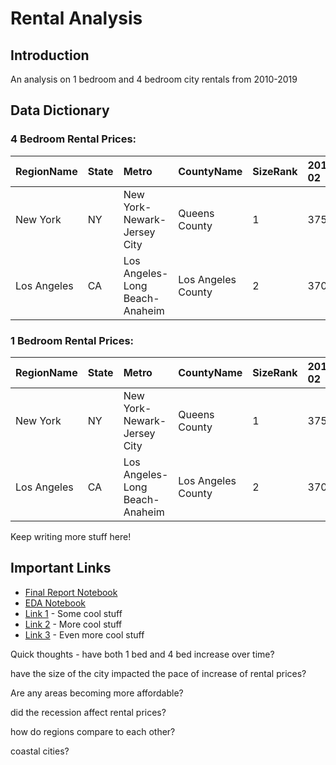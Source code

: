 # Rental Analysis

## Introduction

An analysis on 1 bedroom and 4 bedroom city rentals from 2010-2019

## Data Dictionary

### 4 Bedroom Rental Prices:

| RegionName  | State | Metro                          | CountyName         | SizeRank | 2010-02 | ... | 2019-12 |
| :---------- | :---- | :----------------------------- | :----------------- | :------- | :------ | :-- | :------ |
| New York    | NY    | New York-Newark-Jersey City    | Queens County      | 1        | 3750.0  | ... | 3597.5  |
| Los Angeles | CA    | Los Angeles-Long Beach-Anaheim | Los Angeles County | 2        | 3700.0  | ... | 32432   |

### 1 Bedroom Rental Prices:

| RegionName  | State | Metro                          | CountyName         | SizeRank | 2010-02 | ... | 2019-12 |
| :---------- | :---- | :----------------------------- | :----------------- | :------- | :------ | :-- | :------ |
| New York    | NY    | New York-Newark-Jersey City    | Queens County      | 1        | 3750.0  | ... | 3597.5  |
| Los Angeles | CA    | Los Angeles-Long Beach-Anaheim | Los Angeles County | 2        | 3700.0  | ... | 32432   |

Keep writing more stuff here!

## Important Links

- [Final Report Notebook](report.ipynb)
- [EDA Notebook](eda.ipynb)
- [Link 1](http://www.google.com) - Some cool stuff
- [Link 2](http://www.google.com) - More cool stuff
- [Link 3](http://www.google.com) - Even more cool stuff

Quick thoughts - have both 1 bed and 4 bed increase over time?

have the size of the city impacted the pace of increase of rental prices?

Are any areas becoming more affordable?

did the recession affect rental prices?

how do regions compare to each other?

coastal cities?
